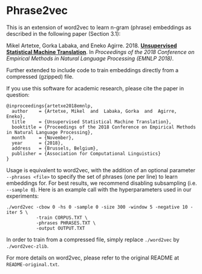 Phrase2vec
==============

This is an extension of word2vec to learn n-gram (phrase) embeddings as described in the following paper (Section 3.1):

Mikel Artetxe, Gorka Labaka, and Eneko Agirre. 2018. **[Unsupervised Statistical Machine Translation](https://arxiv.org/pdf/1809.01272.pdf)**. In *Proceedings of the 2018 Conference on Empirical Methods in Natural Language Processing (EMNLP 2018)*.

Further extended to include code to train embeddings directly from a compressed (gzipped) file.

If you use this software for academic research, please cite the paper in question:
```
@inproceedings{artetxe2018emnlp,
  author    = {Artetxe, Mikel  and  Labaka, Gorka  and  Agirre, Eneko},
  title     = {Unsupervised Statistical Machine Translation},
  booktitle = {Proceedings of the 2018 Conference on Empirical Methods in Natural Language Processing},
  month     = {November},
  year      = {2018},
  address   = {Brussels, Belgium},
  publisher = {Association for Computational Linguistics}
}
```

Usage is equivalent to word2vec, with the addition of an optional parameter `--phrases <file>` to specify the set of phrases (one per line) to learn embeddings for. For best results, we recommend disabling subsampling (i.e. `--sample 0`). Here is an example call with the hyperparameters used in our experiments:
```
./word2vec -cbow 0 -hs 0 -sample 0 -size 300 -window 5 -negative 10 -iter 5 \
           -train CORPUS.TXT \
           -phrases PHRASES.TXT \
           -output OUTPUT.TXT
```

In order to train from a compressed file, simply replace `./word2vec` by `./word2vec-zlib`.

For more details on word2vec, please refer to the original README at `README-original.txt`.
